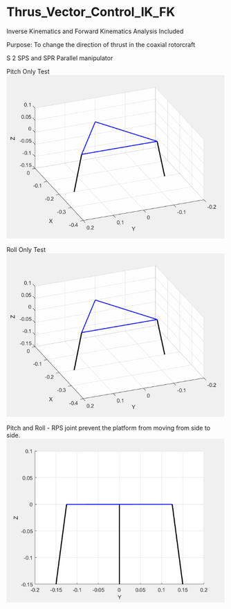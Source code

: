 # Thrus_Vector_Control_IK_FK

Inverse Kinematics and Forward Kinematics Analysis Included

Purpose: To change the direction of thrust in the coaxial rotorcraft

S 2 SPS and SPR Parallel manipulator

Pitch Only Test
<img src="TVC/test_pitch.gif">

Roll Only Test
<img src="TVC/test_roll.gif">

Pitch and Roll - RPS joint prevent the platform from moving from side to side.
<img src="TVC/test2.gif">
